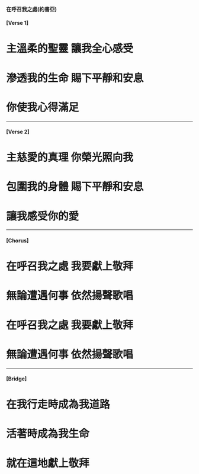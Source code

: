 
#### 在呼召我之處(約書亞)
#### [Verse 1]
# 主溫柔的聖靈 讓我全心感受
# 滲透我的生命 賜下平靜和安息
# 你使我心得滿足

---

#### [Verse 2]
# 主慈愛的真理 你榮光照向我
# 包圍我的身體 賜下平靜和安息
# 讓我感受你的愛

---

#### [Chorus]
# 在呼召我之處 我要獻上敬拜
# 無論遭遇何事 依然揚聲歌唱
# 在呼召我之處 我要獻上敬拜
# 無論遭遇何事 依然揚聲歌唱

---

#### [Bridge]
# 在我行走時成為我道路
# 活著時成為我生命
# 就在這地獻上敬拜